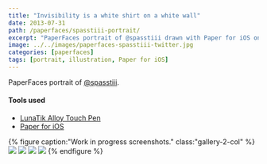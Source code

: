 ```yaml
---
title: "Invisibility is a white shirt on a white wall"
date: 2013-07-31
path: /paperfaces/spasstiii-portrait/
excerpt: "PaperFaces portrait of @spasstiii drawn with Paper for iOS on an iPad."
image: ../../images/paperfaces-spasstiii-twitter.jpg
categories: [paperfaces]
tags: [portrait, illustration, Paper for iOS]
---
```


PaperFaces portrait of [@spasstiii](https://twitter.com/spasstiii).

#### Tools used

- [LunaTik Alloy Touch Pen](https://www.amazon.com/gp/product/B00821TR7G/ref=as_li_ss_tl?ie=UTF8&tag=mademist-20&linkCode=as2&camp=1789&creative=390957&creativeASIN=B00821TR7G)
- [Paper for iOS](https://paper.bywetransfer.com/)

{% figure caption:"Work in progress screenshots." class:"gallery-2-col" %}
[![](../../images/paperfaces-spasstiii-process-1-600.jpg)](../../images/paperfaces-spasstiii-process-1-lg.jpg)
[![](../../images/paperfaces-spasstiii-process-2-600.jpg)](../../images/paperfaces-spasstiii-process-2-lg.jpg)
[![](../../images/paperfaces-spasstiii-process-3-600.jpg)](../../images/paperfaces-spasstiii-process-3-lg.jpg)
[![](../../images/paperfaces-spasstiii-process-4-600.jpg)](../../images/paperfaces-spasstiii-process-4-lg.jpg)
{% endfigure %}
